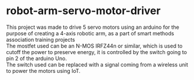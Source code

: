 # robot-arm-servo-motor-driver
This project was made to drive 5 servo motors using an arduino for the purpose of creating a 4-axis robotic arm, as a part of smart methods association training projects\
The mostfet used can be an N-MOS IRFZ44n or similar, which is used to cutoff the power to preserve energy, it is controlled by the switch going to pin 2  of the arduino Uno.\
The switch used can be replaced with a signal coming from a wireless unit to power the motors using IoT.

